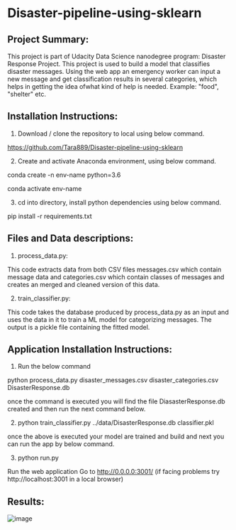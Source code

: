# Disaster-pipeline-using-sklearn

## Project Summary:

This project is part of Udacity Data Science nanodegree program: Disaster Response Project.
This project is used to build a model that classifies disaster messages. Using the web app an emergency worker can input a new message and get classification results in several categories, which helps in getting the idea ofwhat kind of help is needed. Example: "food", "shelter" etc.

## Installation Instructions:

1. Download / clone the repository to local using below command.

https://github.com/Tara889/Disaster-pipeline-using-sklearn

2. Create and activate Anaconda environment, using below command.

conda create -n env-name python=3.6

conda activate env-name

3. cd into directory, install python dependencies using below command.

pip install -r requirements.txt

## Files and Data descriptions:

1. process_data.py: 

  This code extracts data from both CSV files messages.csv which contain message data and categories.csv which contain classes of messages and creates an merged and cleaned version of this data.
  
2. train_classifier.py: 

  This code takes the database produced by process_data.py as an input and uses the data in it to train a ML model for categorizing messages. 
  The output is a pickle file containing the fitted model. 
  
## Application Installation Instructions:

1. Run the below command

 python process_data.py disaster_messages.csv disaster_categories.csv DisasterResponse.db
 
 once the command is executed you will find the file DiasasterResponse.db created and then run the next command below.
 
2. python train_classifier.py ../data/DisasterResponse.db classifier.pkl

once the above is executed your model are trained and build and next you can run the app by below command.

3. python run.py

Run the web application Go to http://0.0.0.0:3001/ (if facing problems try http://localhost:3001 in a local browser)
  
## Results:

![image](https://user-images.githubusercontent.com/87708828/130799265-4762c7ed-5282-4200-963f-ca1341c7728a.png)





